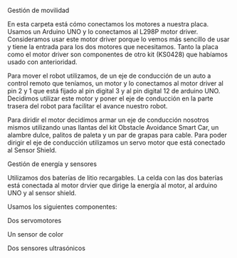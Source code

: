 Gestión de movilidad

En esta carpeta está cómo conectamos los motores a nuestra placa. Usamos un Arduino UNO y lo conectamos al L298P motor driver. Consideramos usar este motor driver porque lo vemos más sencillo de usar y tiene la entrada para los dos motores que necesitamos. Tanto la placa como el motor driver son componentes de otro kit (KS0428) que habíamos usado con anterioridad.

Para mover el robot utilizamos, de un eje de conducción de un auto a control remoto que teníamos, un motor y lo conectamos al motor driver al pin 2 y 1 que está fijado al pin digital 3 y al pin digital 12 de arduino UNO. Decidimos utilizar este motor y poner el eje de conducción en la parte trasera del robot para facilitar el avance nuestro robot.

Para diridir el motor decidimos armar un eje de conducción nosotros mismos utilizando unas llantas del kit Obstacle Avoidance Smart Car, un alambre dulce, palitos de paleta y un par de grapas para cable. Para poder dirigir el eje de conducción utilizamos un servo motor que está conectado al Sensor Shield.


Gestión de energía y sensores

Utilizamos dos baterías de litio recargables. La celda con las dos baterías está conectada al motor drvier que dirige la energía al motor, al arduino UNO y al sensor shield.

Usamos los siguientes componentes:

Dos servomotores

Un sensor de color

Dos sensores ultrasónicos
